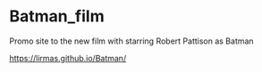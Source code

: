 # Batman_film 
Promo site to the new film with starring Robert Pattison as Batman

https://lirmas.github.io/Batman/